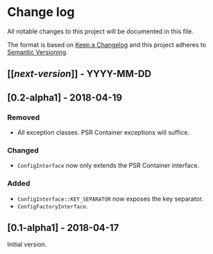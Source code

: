 # Change log
All notable changes to this project will be documented in this file.

The format is based on [Keep a Changelog](http://keepachangelog.com/)
and this project adheres to [Semantic Versioning](http://semver.org/).

## [[*next-version*]] - YYYY-MM-DD

## [0.2-alpha1] - 2018-04-19
### Removed
- All exception classes. PSR Container exceptions will suffice.

### Changed
- `ConfigInterface` now only extends the PSR Container interface.

### Added
- `ConfigInterface::KEY_SEPARATOR` now exposes the key separator.
- `ConfigFactoryInterface`.

## [0.1-alpha1] - 2018-04-17
Initial version.
